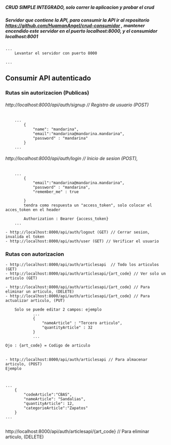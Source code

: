 
##### CRUD SIMPLE INTEGRADO, solo correr la aplicacion y probar el crud
##### Servidor que contiene la API, para consumir la API ir al repositorio https://github.com/HuamanAngel/crud-consumidor , mantener encendido este servidor en el puerto localhost:8000, y el consumidor localhost:8001

    ...
        Levantar el servidor con puerto 8000

    ...
## Consumir API autenticado 

### Rutas sin autorizacion (Publicas)
###### http://localhost:8000/api/auth/signup // Registro de usuario (POST)
        ...
            {
                "name": "mandarina",
                "email":"mandarina@mandarina.mandarina",
                "password" : "mandarina"
            }            
        ...

###### http://localhost:8000/api/auth/login // Inicio de sesion (POST), 

        ...
            {
                "email":"mandarina@mandarina.mandarina",
                "password" : "mandarina",
                "remember_me" : true

            }
            tendra como respuesta un "access_token", solo colocar el acces_token en el header
            
            Authorization : Bearer {access_token}
        ...
    
    - http://localhost:8000/api/auth/logout (GET) // Cerrar sesion, invalida el token
    - http://localhost:8000/api/auth/user (GET) // Verificar el usuario
    
### Rutas con autorizacion

    - http://localhost:8000/api/auth/articlesapi  // Todo los articulos (GET)
    - http://localhost:8000/api/auth/articlesapi/{art_code} // Ver solo un articulo (GET)
    
    - http://localhost:8000/api/auth/articlesapi/{art_code} // Para eliminar un articulo, (DELETE)
    - http://localhost:8000/api/auth/articlesapi/{art_code} // Para actualizar articulo, (PUT)

        Solo se puede editar 2 campos: ejemplo
                ...
                {
                    "nameArticle" : "Tercero articulo",
                    "quantityArticle" : 32
                }
                ...

    Ojo : {art_code} = Codigo de articulo
##
    - http://localhost:8000/api/auth/articlesapi // Para almacenar articulo, (POST)
    Ejemplo
#
    ...
        {
            "codeArticle":"CBAS",
            "nameArticle": "Sandalias",
            "quantityArticle": 12,
            "categorieArticle":"Zapatos"
        } 
    ...

##
http://localhost:8000/api/auth/articlesapi/{art_code} // Para eliminar articulo, (DELETE)
